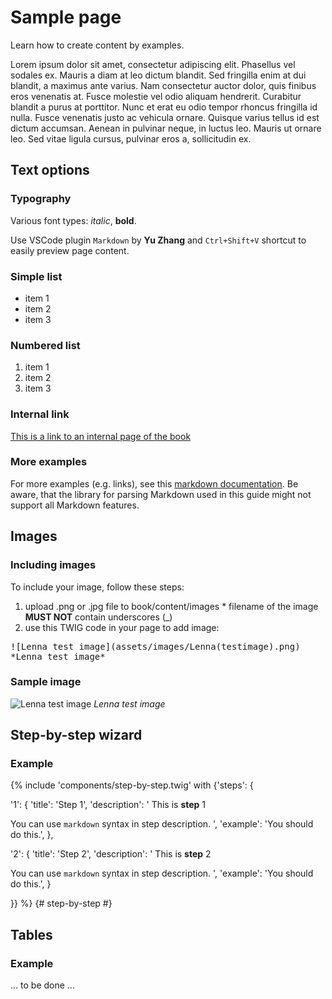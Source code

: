 # Sample page

Learn how to create content by examples.

Lorem ipsum dolor sit amet, consectetur adipiscing elit. Phasellus vel sodales ex. Mauris a diam at leo dictum blandit. Sed fringilla enim at dui blandit, a maximus ante varius. Nam consectetur auctor dolor, quis finibus eros venenatis at. Fusce molestie vel odio aliquam hendrerit. Curabitur blandit a purus at porttitor. Nunc et erat eu odio tempor rhoncus fringilla id nulla. Fusce venenatis justo ac vehicula ornare. Quisque varius tellus id est dictum accumsan. Aenean in pulvinar neque, in luctus leo. Mauris ut ornare leo. Sed vitae ligula cursus, pulvinar eros a, sollicitudin ex.

## Text options

### Typography

Various font types: *italic*, **bold**.

Use VSCode plugin `Markdown` by **Yu Zhang** and `Ctrl+Shift+V` shortcut to easily preview page content.

### Simple list

  * item 1
  * item 2
  * item 3

### Numbered list

  1. item 1
  2. item 2
  3. item 3

### Internal link

[This is a link to an internal page of the book](sample)

### More examples

For more examples (e.g. links), see this [markdown documentation](https://www.markdownguide.org/). Be aware, that the library for parsing Markdown used in this guide might not support all Markdown features.

## Images

### Including images

To include your image, follow these steps:

  1. upload .png or .jpg file to book/content/images
    * filename of the image **MUST NOT** contain underscores (_)
  2. use this TWIG code in your page to add image:

<pre>
![Lenna test image](assets/images/Lenna(testimage).png)
*Lenna test image*
</pre>

### Sample image

![Lenna test image](assets/images/Lenna(testimage).png)
*Lenna test image*

## Step-by-step wizard

### Example

{% include 'components/step-by-step.twig' with {'steps': {

  '1': {
    'title': 'Step 1',
    'description': '
This is **step** 1

You can use `markdown` syntax in step description.
    ',
    'example': 'You should do this.',
  },

  '2': {
    'title': 'Step 2',
    'description': '
This is **step** 2

You can use `markdown` syntax in step description.
    ',
    'example': 'You should do this.',
  }

}} %} {# step-by-step #}

## Tables

### Example
... to be done ...
